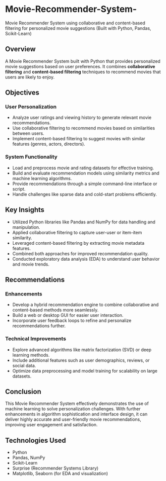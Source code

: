 # Movie-Recommender-System-
Movie Recommender System using collaborative and content-based filtering for personalized movie suggestions
(Built with Python, Pandas, Scikit-Learn)


## Overview  
A Movie Recommender System built with Python that provides personalized movie suggestions based on user preferences. It combines **collaborative filtering** and **content-based filtering** techniques to recommend movies that users are likely to enjoy.

## Objectives  

### User Personalization  
- Analyze user ratings and viewing history to generate relevant movie recommendations.  
- Use collaborative filtering to recommend movies based on similarities between users.  
- Implement content-based filtering to suggest movies with similar features (genres, actors, directors).  

### System Functionality  
- Load and preprocess movie and rating datasets for effective training.  
- Build and evaluate recommendation models using similarity metrics and machine learning algorithms.  
- Provide recommendations through a simple command-line interface or script.  
- Handle challenges like sparse data and cold-start problems efficiently.

## Key Insights  
- Utilized Python libraries like Pandas and NumPy for data handling and manipulation.  
- Applied collaborative filtering to capture user-user or item-item similarity.  
- Leveraged content-based filtering by extracting movie metadata features.  
- Combined both approaches for improved recommendation quality.  
- Conducted exploratory data analysis (EDA) to understand user behavior and movie trends.

## Recommendations  

### Enhancements  
- Develop a hybrid recommendation engine to combine collaborative and content-based methods more seamlessly.  
- Build a web or desktop GUI for easier user interaction.  
- Incorporate user feedback loops to refine and personalize recommendations further.  

### Technical Improvements  
- Explore advanced algorithms like matrix factorization (SVD) or deep learning methods.  
- Include additional features such as user demographics, reviews, or social data.  
- Optimize data preprocessing and model training for scalability on large datasets.

## Conclusion  
This Movie Recommender System effectively demonstrates the use of machine learning to solve personalization challenges. With further enhancements in algorithm sophistication and interface design, it can deliver highly accurate and user-friendly movie recommendations, improving user engagement and satisfaction.

## Technologies Used  
- Python  
- Pandas, NumPy  
- Scikit-Learn  
- Surprise (Recommender Systems Library)  
- Matplotlib, Seaborn (for EDA and visualization)
